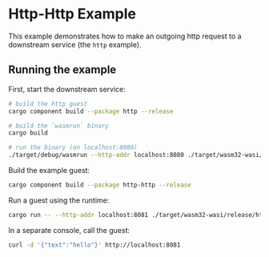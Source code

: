 # Http-Http Example

This example demonstrates how to make an outgoing http request to a downstream service (the `http` example).

## Running the example

First, start the downstream service:

```bash
# build the http guest
cargo component build --package http --release

# build the `wasmrun` binary
cargo build

# run the binary (on localhost:8080)
./target/debug/wasmrun --http-addr localhost:8080 ./target/wasm32-wasi/release/http.wasm
```

Build the example guest:

```bash
cargo component build --package http-http --release
```

Run a guest using the runtime:

```bash
cargo run -- --http-addr localhost:8081 ./target/wasm32-wasi/release/http_http.wasm
```

In a separate console, call the guest:

```bash
curl -d '{"text":"hello"}' http://localhost:8081
```
